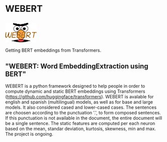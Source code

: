 

# WEBERT <p align="leftr">
  <img src="https://github.com/PauPerezT/WEBERT/blob/master/logo_wb.png" width="100" title="logo">
</p> 

Getting BERT embeddings from Transformers.

## "WEBERT: Word EmbeddingExtraction using BERT"

WEBERT is a python framework designed to help people in order to compute dynamic and static BERT embeddings using Transformers (https://github.com/huggingface/transformers). WEBERT is avalable for english and spanish (multilingual) models, as well as for base and large models. It also considered cased and lower-cased cases. The sentences are choosen according to the punctuation '.', to form composed sentences. If this punctuation is not available in the document, the entire document will be a single sentence. The static features are computed per each neuron based on the mean, standar deviation, kurtosis, skewness, min and max. The project is ongoing.
